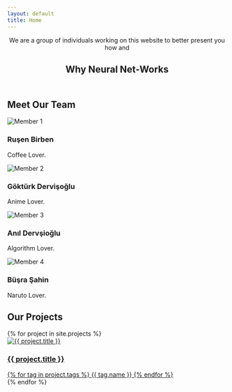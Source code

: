 ```yaml
---
layout: default
title: Home
---
```


<header>
    <p>We are a group of individuals working on this website to better present you how and</p>
    <h2>Why Neural Net-Works</h2>
</header>

<section class="team">
    <h2>Meet Our Team</h2>
    <div class="team-members">
        <div class="member">
            <img src="{{ '/assets/imgs/team/rusen.png' | relative_url }}" alt="Member 1">
            <h3>Ruşen Birben</h3>
            <p>Coffee Lover.</p>
        </div>
        <div class="member">
            <img src="{{ '/assets/imgs/team/gokturk.png' | relative_url }}" alt="Member 2">
            <h3>Göktürk Dervişoğlu</h3>
            <p>Anime Lover.</p>
        </div>
        <div class="member">
            <img src="{{ '/assets/imgs/team/anil.png' | relative_url }}" alt="Member 3">
            <h3>Anıl Dervşioğlu</h3>
            <p>Algorithm Lover.</p>
        </div>
        <div class="member">
            <img src="{{ '/assets/imgs/team/busra.png' | relative_url }}" alt="Member 4">
            <h3>Büşra Şahin</h3>
            <p>Naruto Lover.</p>
        </div>
    </div>
</section>

<section class="projects">
    <h2>Our Projects</h2>
    <div class="projects-grid">
        {% for project in site.projects %}
        <div class="project">
            <a href="{{ project.image | relative_url }}">
                <img src="{{ project.image | relative_url }}" alt="{{ project.title }}">
                <h3>{{ project.title }}</h3>
                <div class="tags">
                    {% for tag in project.tags %}
                    <span class="tag" style="background-color:{{ tag.color }}">{{ tag.name }}</span>
                    {% endfor %}
                </div>
            </a>
        </div>
        {% endfor %}
    </div>
</section>
